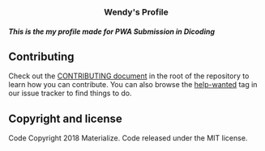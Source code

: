 <h3 align="center">Wendy's Profile</h3>

<h5>This is the my profile made for PWA Submission in Dicoding</h5>

## Contributing
Check out the [CONTRIBUTING document](CONTRIBUTING.md) in the root of the repository to learn how you can contribute. You can also browse the [help-wanted](https://github.com/Dogfalo/materialize/labels/help-wanted) tag in our issue tracker to find things to do.

## Copyright and license
Code Copyright 2018 Materialize. Code released under the MIT license.
